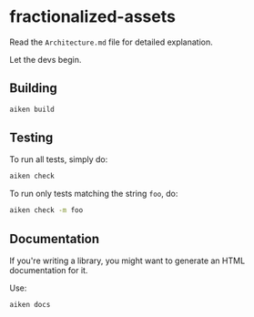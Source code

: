 # fractionalized-assets

Read the `Architecture.md` file for detailed explanation.

Let the devs begin.

## Building

```sh
aiken build
```

## Testing
To run all tests, simply do:

```sh
aiken check
```

To run only tests matching the string `foo`, do:

```sh
aiken check -m foo
```

## Documentation

If you're writing a library, you might want to generate an HTML documentation for it.

Use:

```sh
aiken docs
```


